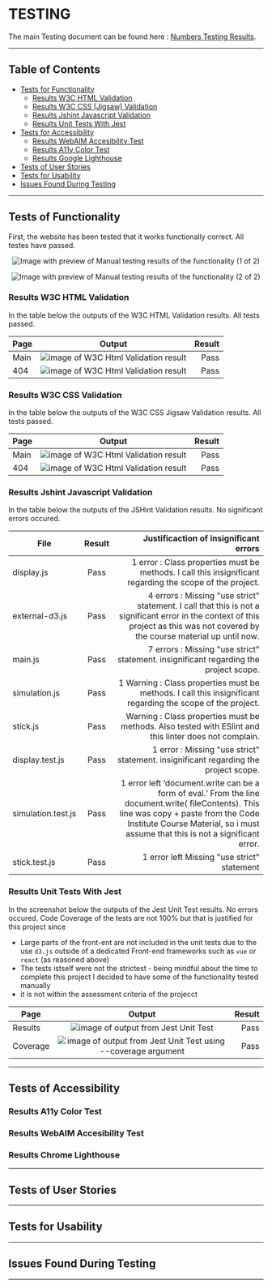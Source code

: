 # TESTING 

The main Testing document can be found here : [Numbers Testing Results](/assets/testing/throwing-sticks-test-results.numbers).

-----

## Table of Contents 


- [Tests for Functionality ](#tests-of-functionality)
    - [Results W3C HTML Validation](#results-w3c-html-validation)
    - [Results W3C CSS (Jigsaw) Validation ](#results-w3c-css-validation)
    - [Results Jshint Javascript Validation ](#results-jshint-javascript-validation)
    - [ Results Unit Tests With Jest](#results-unit-tests-with-jest)
- [Tests for Accessibility](#tests-of-accessibility)
    - [Results WebAIM Accesibility Test](#results-webaim-accesibility-test)
    - [Results A11y Color Test](#results-a11y-color-test)
    - [Results Google Lighthouse ](#results-chrome-lighthouse)
- [Tests of User Stories ](#tests-of-user-stories)
- [Tests for Usability ](#tests-for-usability)
- [ Issues Found During Testing ](#issues-found-during-testing)

---

## Tests of Functionality 

First, the website has been tested that it works functionally correct. All testes have passed.


<p align="center">
<img src="./assets/testing/functionality-1.png"
     alt="Image with preview of Manual testing results of the functionality (1 of 2)"
     style="max-width:800px" >
</p>


<p align="center">
<img src="./assets/testing/functionality-1.png"
     alt="Image with preview of Manual testing results of the functionality (2 of 2)"
     style="max-width:800px" >
</p>



### Results W3C HTML Validation

In the table below the outputs of the W3C HTML Validation results. All tests passed. 

| Page     | Output       | Result |
| -------- |:------------:| ------:|
| Main     | <img src="./assets/testing/validation-html.png" alt="image of W3C Html Validation result" >  | Pass   |
| 404   |  <img src="assets/testing/404-html.png" alt="image of W3C Html Validation result" >  | Pass   |


### Results W3C CSS Validation

In the table below the outputs of the W3C CSS Jigsaw Validation results. All tests passed. 


| Page     | Output       | Result |
| -------- |:------------:| ------:|
| Main     | <img src="./assets/testing/validation-css.png" alt="image of W3C Html Validation result" >  | Pass   |
| 404   |  <img src="assets/testing/404-css.png" alt="image of W3C Html Validation result" >  | Pass   |

### Results Jshint Javascript Validation 

In the table below the outputs of the JSHint Validation results. No significant errors occured. 

| File           | Result | Justificaction of insignificant errors  |
| -------------- | :----: | ----: |
| display.js     |  Pass  |  1 error : Class properties must be methods. I call this insignificant regarding the scope of the project. |
| external-d3.js |  Pass  |   4 errors  :  Missing "use strict" statement. I call that this is not a significant error in the context of this project as this was not covered by the course material up until now.  |
| main.js        |  Pass  |   7 errors  : Missing "use strict" statement. insignificant regarding the project scope.  |
| simulation.js  |  Pass  |  1 Warning : Class properties must be methods. I call this insignificant regarding the scope of the project. |
| stick.js  |  Pass  |  Warning :  Class properties must be methods. Also tested with ESlint and this linter does not complain. |
| display.test.js       |  Pass  | 1 error  : Missing "use strict" statement. insignificant regarding the project scope.   |
| simulation.test.js       |  Pass  |  1 error left ‘document.write can be a form of eval.’ From the line document.write( fileContents). This line was copy + paste from the Code Institute Course Material, so i must assume that this is not a significant error.  |
| stick.test.js       |  Pass  |  1 error left Missing "use strict" statement |



 
### Results Unit Tests With Jest

In the screenshot below the outputs of the Jest Unit Test results. No errors occured. Code Coverage of the tests are not 100% but that is justified for this project since 
- Large parts of the front-ent are not included in the unit tests due to the use `d3.js` outside of a dedicated Front-end frameworks such as `vue` or `react` (as reasoned above) 
- The tests istself were not the strictest - being mindful about the time to complete this project I decided to have some of the functionality tested manually
- it is not within the assessment criteria of the projecct 


| Page     | Output       | Result |
| -------- |:------------:| ------:|
| Results     | <img src="./assets/testing/unit-test-results.png" alt="image of output from Jest Unit Test" >  | Pass   |
| Coverage   |  <img src="assets/testing/unit-test-coverage.png" alt="image of output from Jest Unit Test using --coverage argument" >  | Pass   |


-----

## Tests of Accessibility 

### Results A11y Color Test

### Results WebAIM Accesibility Test

### Results Chrome Lighthouse 

-----

## Tests of User Stories 

-----

## Tests for Usability 

-----

## Issues Found During Testing 

--- 


